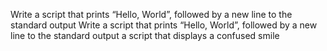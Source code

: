 Write a script that prints “Hello, World”, followed by a new line to the standard output
Write a script that prints “Hello, World”, followed by a new line to the standard output
a script that displays a confused smile
